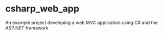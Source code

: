 # csharp_web_app
An example project developing a web MVC application using C# and the ASP.NET framework
